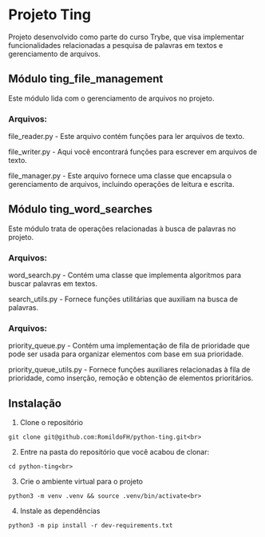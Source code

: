 # Projeto Ting

Projeto desenvolvido como parte do curso Trybe, que visa implementar funcionalidades relacionadas a pesquisa de palavras em textos e gerenciamento de arquivos.

## Módulo ting_file_management
Este módulo lida com o gerenciamento de arquivos no projeto.

### Arquivos:
file_reader.py - Este arquivo contém funções para ler arquivos de texto.

file_writer.py - Aqui você encontrará funções para escrever em arquivos de texto.

file_manager.py - Este arquivo fornece uma classe que encapsula o gerenciamento de arquivos, incluindo operações de leitura e escrita.

## Módulo ting_word_searches
Este módulo trata de operações relacionadas à busca de palavras no projeto.

### Arquivos:
word_search.py - Contém uma classe que implementa algoritmos para buscar palavras em textos.

search_utils.py - Fornece funções utilitárias que auxiliam na busca de palavras.

### Arquivos:
priority_queue.py - Contém uma implementação de fila de prioridade que pode ser usada para organizar elementos com base em sua prioridade.

priority_queue_utils.py - Fornece funções auxiliares relacionadas à fila de prioridade, como inserção, remoção e obtenção de elementos prioritários.

## Instalação

1. Clone o repositório <br>
```
git clone git@github.com:RomildoFH/python-ting.git<br>
```
2. Entre na pasta do repositório que você acabou de clonar:<br>
```
cd python-ting<br>
```
3. Crie o ambiente virtual para o projeto<br>
```
python3 -m venv .venv && source .venv/bin/activate<br>
```
4. Instale as dependências<br>
```
python3 -m pip install -r dev-requirements.txt
```
